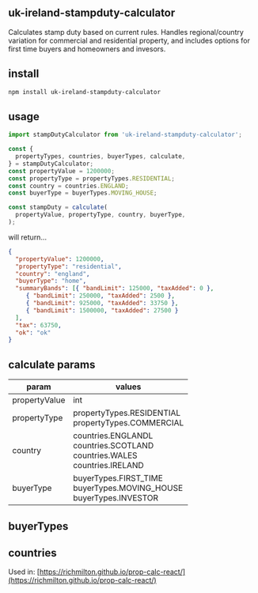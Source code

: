## uk-ireland-stampduty-calculator

Calculates stamp duty based on current rules. 
Handles regional/country variation for commercial and residential property,
and includes options for first time buyers and homeowners and invesors.

## install
```bash
npm install uk-ireland-stampduty-calculator
```

## usage
```javascript
import stampDutyCalculator from 'uk-ireland-stampduty-calculator';

const {
  propertyTypes, countries, buyerTypes, calculate,
} = stampDutyCalculator;
const propertyValue = 1200000;
const propertyType = propertyTypes.RESIDENTIAL;
const country = countries.ENGLAND;
const buyerType = buyerTypes.MOVING_HOUSE;

const stampDuty = calculate(
  propertyValue, propertyType, country, buyerType,
);
```
will return...

```json
{
  "propertyValue": 1200000,
  "propertyType": "residential",
  "country": "england",
  "buyerType": "home",
  "summaryBands": [{ "bandLimit": 125000, "taxAdded": 0 },
     { "bandLimit": 250000, "taxAdded": 2500 },
     { "bandLimit": 925000, "taxAdded": 33750 },
     { "bandLimit": 1500000, "taxAdded": 27500 }
  ],
  "tax": 63750,
  "ok": "ok"
}
```
 ## calculate params
 | param | values |
 | --- | --- |
 | propertyValue | int |
 | propertyType | propertyTypes.RESIDENTIAL<br/>propertyTypes.COMMERCIAL |
 | country | countries.ENGLANDL<br/>countries.SCOTLAND<br/>countries.WALES<br/>countries.IRELAND |
 | buyerType | buyerTypes.FIRST_TIME<br/>buyerTypes.MOVING_HOUSE<br/>buyerTypes.INVESTOR |
    
 ## buyerTypes
 
 
 ## countries

Used in:
[https://richmilton.github.io/prop-calc-react/](https://richmilton.github.io/prop-calc-react/)
